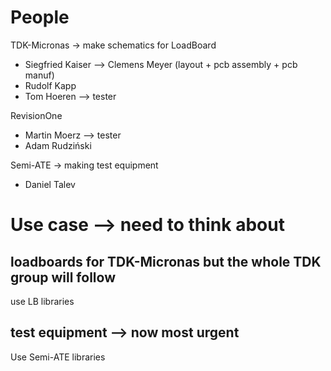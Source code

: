# People

TDK-Micronas -> make schematics for LoadBoard

- Siegfried Kaiser --> Clemens Meyer (layout + pcb assembly + pcb manuf)
- Rudolf Kapp
- Tom Hoeren --> tester

RevisionOne

- Martin Moerz --> tester
- Adam Rudziński

Semi-ATE -> making test equipment

- Daniel Talev

# Use case --> need to think about

## loadboards for TDK-Micronas but the whole TDK group will follow

use LB libraries

## test equipment --> now most urgent

Use Semi-ATE libraries
